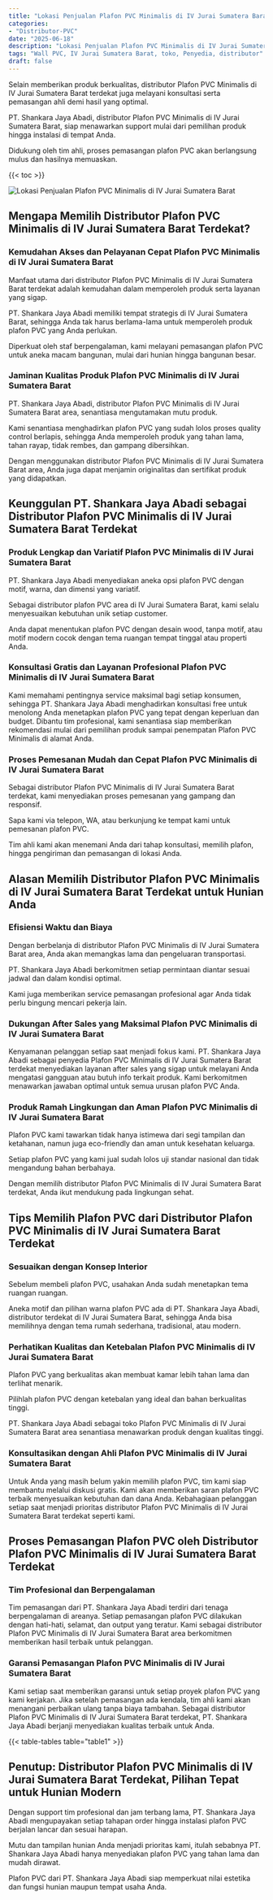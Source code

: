 ```yaml
---
title: "Lokasi Penjualan Plafon PVC Minimalis di IV Jurai Sumatera Barat"
categories: 
- "Distributor-PVC"
date: "2025-06-18"
description: "Lokasi Penjualan Plafon PVC Minimalis di IV Jurai Sumatera Barat untuk rumah, perkantoran, dan gerai. Material berkualitas, variasi motif, warna elegan, dengan jasa instalasi oleh teknisi berpengalaman dan garansi resmi!|Jasa distribusi Plafon PVC Minimalis di IV Jurai Sumatera Barat bagi kebutuhan hunian, perkantoran, atau ritel, beserta panel berkualitas dan pemasangan oleh tim ahli serta jaminan resmi.|Alternatif Plafon PVC Minimalis di IV Jurai Sumatera Barat yang terbukti untuk hunian, office, serta gerai, bersama panel berkualitas dan penempatan dikerjakan oleh teknisi profesional dan jaminan resmi.|Penyediaan Plafon PVC Minimalis di IV Jurai Sumatera Barat bagi rumah, kantor, dan toko, beserta panel terbaik dan instalasi ditangani oleh teknisi berpengalaman, lengkap beserta garansi resmi.}"
tags: "Wall PVC, IV Jurai Sumatera Barat, toko, Penyedia, distributor"
draft: false
---
```


Selain memberikan produk berkualitas, distributor Plafon PVC Minimalis di IV Jurai Sumatera Barat terdekat juga melayani konsultasi serta pemasangan ahli demi hasil yang optimal.

PT. Shankara Jaya Abadi, distributor Plafon PVC Minimalis di IV Jurai Sumatera Barat, siap menawarkan support mulai dari pemilihan produk hingga instalasi di tempat Anda.

Didukung oleh tim ahli, proses pemasangan plafon PVC akan berlangsung mulus dan hasilnya memuaskan.

{{< toc >}}

![Lokasi Penjualan Plafon PVC Minimalis di IV Jurai Sumatera Barat](/images/Distributor-PVC/Lokasi-Penjualan-Plafon-PVC-Minimalis-di-IV-Jurai-Sumatera-Barat.png)


## Mengapa Memilih Distributor Plafon PVC Minimalis di IV Jurai Sumatera Barat Terdekat?

### Kemudahan Akses dan Pelayanan Cepat Plafon PVC Minimalis di IV Jurai Sumatera Barat

Manfaat utama dari distributor Plafon PVC Minimalis di IV Jurai Sumatera Barat terdekat adalah kemudahan dalam memperoleh produk serta layanan yang sigap.

PT. Shankara Jaya Abadi memiliki tempat strategis di IV Jurai Sumatera Barat, sehingga Anda tak harus berlama-lama untuk memperoleh produk plafon PVC yang Anda perlukan.

Diperkuat oleh staf berpengalaman, kami melayani pemasangan plafon PVC untuk aneka macam bangunan, mulai dari hunian hingga bangunan besar.

### Jaminan Kualitas Produk Plafon PVC Minimalis di IV Jurai Sumatera Barat

PT. Shankara Jaya Abadi, distributor Plafon PVC Minimalis di IV Jurai Sumatera Barat area, senantiasa mengutamakan mutu produk.

Kami senantiasa menghadirkan plafon PVC yang sudah lolos proses quality control berlapis, sehingga Anda memperoleh produk yang tahan lama, tahan rayap, tidak rembes, dan gampang dibersihkan.

Dengan menggunakan distributor Plafon PVC Minimalis di IV Jurai Sumatera Barat area, Anda juga dapat menjamin originalitas dan sertifikat produk yang didapatkan.

## Keunggulan PT. Shankara Jaya Abadi sebagai Distributor Plafon PVC Minimalis di IV Jurai Sumatera Barat Terdekat

### Produk Lengkap dan Variatif Plafon PVC Minimalis di IV Jurai Sumatera Barat

PT. Shankara Jaya Abadi menyediakan aneka opsi plafon PVC dengan motif, warna, dan dimensi yang variatif.

Sebagai distributor plafon PVC area di IV Jurai Sumatera Barat, kami selalu menyesuaikan kebutuhan unik setiap customer.

Anda dapat menentukan plafon PVC dengan desain wood, tanpa motif, atau motif modern cocok dengan tema ruangan tempat tinggal atau properti Anda.

### Konsultasi Gratis dan Layanan Profesional Plafon PVC Minimalis di IV Jurai Sumatera Barat

Kami memahami pentingnya service maksimal bagi setiap konsumen, sehingga PT. Shankara Jaya Abadi menghadirkan konsultasi free untuk menolong Anda menetapkan plafon PVC yang tepat dengan keperluan dan budget. Dibantu tim profesional, kami senantiasa siap memberikan rekomendasi mulai dari pemilihan produk sampai penempatan Plafon PVC Minimalis di alamat Anda.

### Proses Pemesanan Mudah dan Cepat Plafon PVC Minimalis di IV Jurai Sumatera Barat

Sebagai distributor Plafon PVC Minimalis di IV Jurai Sumatera Barat terdekat, kami menyediakan proses pemesanan yang gampang dan responsif.

Sapa kami via telepon, WA, atau berkunjung ke tempat kami untuk pemesanan plafon PVC.

Tim ahli kami akan menemani Anda dari tahap konsultasi, memilih plafon, hingga pengiriman dan pemasangan di lokasi Anda.

## Alasan Memilih Distributor Plafon PVC Minimalis di IV Jurai Sumatera Barat Terdekat untuk Hunian Anda

### Efisiensi Waktu dan Biaya

Dengan berbelanja di distributor Plafon PVC Minimalis di IV Jurai Sumatera Barat area, Anda akan memangkas lama dan pengeluaran transportasi.

PT. Shankara Jaya Abadi berkomitmen setiap permintaan diantar sesuai jadwal dan dalam kondisi optimal.

Kami juga memberikan service pemasangan profesional agar Anda tidak perlu bingung mencari pekerja lain.

### Dukungan After Sales yang Maksimal Plafon PVC Minimalis di IV Jurai Sumatera Barat

Kenyamanan pelanggan setiap saat menjadi fokus kami. PT. Shankara Jaya Abadi sebagai penyedia Plafon PVC Minimalis di IV Jurai Sumatera Barat terdekat menyediakan layanan after sales yang sigap untuk melayani Anda mengatasi gangguan atau butuh info terkait produk. Kami berkomitmen menawarkan jawaban optimal untuk semua urusan plafon PVC Anda.

### Produk Ramah Lingkungan dan Aman Plafon PVC Minimalis di IV Jurai Sumatera Barat

Plafon PVC kami tawarkan tidak hanya istimewa dari segi tampilan dan ketahanan, namun juga eco-friendly dan aman untuk kesehatan keluarga.

Setiap plafon PVC yang kami jual sudah lolos uji standar nasional dan tidak mengandung bahan berbahaya.

Dengan memilih distributor Plafon PVC Minimalis di IV Jurai Sumatera Barat terdekat, Anda ikut mendukung pada lingkungan sehat.

## Tips Memilih Plafon PVC dari Distributor Plafon PVC Minimalis di IV Jurai Sumatera Barat Terdekat

### Sesuaikan dengan Konsep Interior

Sebelum membeli plafon PVC, usahakan Anda sudah menetapkan tema ruangan ruangan.

Aneka motif dan pilihan warna plafon PVC ada di PT. Shankara Jaya Abadi, distributor terdekat di IV Jurai Sumatera Barat, sehingga Anda bisa memilihnya dengan tema rumah sederhana, tradisional, atau modern.

### Perhatikan Kualitas dan Ketebalan Plafon PVC Minimalis di IV Jurai Sumatera Barat

Plafon PVC yang berkualitas akan membuat kamar lebih tahan lama dan terlihat menarik.

Pilihlah plafon PVC dengan ketebalan yang ideal dan bahan berkualitas tinggi.

PT. Shankara Jaya Abadi sebagai toko Plafon PVC Minimalis di IV Jurai Sumatera Barat area senantiasa menawarkan produk dengan kualitas tinggi.

### Konsultasikan dengan Ahli Plafon PVC Minimalis di IV Jurai Sumatera Barat

Untuk Anda yang masih belum yakin memilih plafon PVC, tim kami siap membantu melalui diskusi gratis. Kami akan memberikan saran plafon PVC terbaik menyesuaikan kebutuhan dan dana Anda. Kebahagiaan pelanggan setiap saat menjadi prioritas distributor Plafon PVC Minimalis di IV Jurai Sumatera Barat terdekat seperti kami.

## Proses Pemasangan Plafon PVC oleh Distributor Plafon PVC Minimalis di IV Jurai Sumatera Barat Terdekat

### Tim Profesional dan Berpengalaman

Tim pemasangan dari PT. Shankara Jaya Abadi terdiri dari tenaga berpengalaman di areanya. Setiap pemasangan plafon PVC dilakukan dengan hati-hati, selamat, dan output yang teratur. Kami sebagai distributor Plafon PVC Minimalis di IV Jurai Sumatera Barat area berkomitmen memberikan hasil terbaik untuk pelanggan.

### Garansi Pemasangan Plafon PVC Minimalis di IV Jurai Sumatera Barat

Kami setiap saat memberikan garansi untuk setiap proyek plafon PVC yang kami kerjakan. Jika setelah pemasangan ada kendala, tim ahli kami akan menangani perbaikan ulang tanpa biaya tambahan. Sebagai distributor Plafon PVC Minimalis di IV Jurai Sumatera Barat terdekat, PT. Shankara Jaya Abadi berjanji menyediakan kualitas terbaik untuk Anda.

{{< table-tables table="table1" >}}

## Penutup: Distributor Plafon PVC Minimalis di IV Jurai Sumatera Barat Terdekat, Pilihan Tepat untuk Hunian Modern

Dengan support tim profesional dan jam terbang lama, PT. Shankara Jaya Abadi mengupayakan setiap tahapan order hingga instalasi plafon PVC berjalan lancar dan sesuai harapan.

Mutu dan tampilan hunian Anda menjadi prioritas kami, itulah sebabnya PT. Shankara Jaya Abadi hanya menyediakan plafon PVC yang tahan lama dan mudah dirawat.

Plafon PVC dari PT. Shankara Jaya Abadi siap memperkuat nilai estetika dan fungsi hunian maupun tempat usaha Anda.